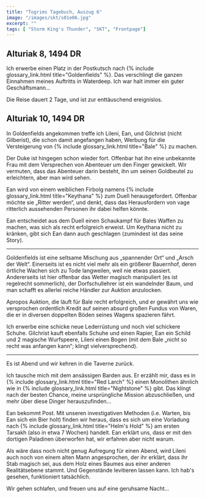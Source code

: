 ```yaml
---
title: "Togrims Tagebuch, Auszug 6"
image: "/images/skt/s01e06.jpg"
excerpt: ""
tags: [ "Storm King's Thunder", "SKT", "Frontpage"]
---
```


## Alturiak 8, 1494 DR

Ich erwerbe einen Platz in der Postkutsch nach {% include glossary_link.html
title="Goldenfields" %}. Das verschlingt die ganzen Einnahmen meines Auftritts
in Waterdeep. Ich war halt immer ein guter Geschäftsmann…

Die Reise dauert 2 Tage, und ist zur enttäuschend ereignislos.

## Alturiak 10, 1494 DR

In Goldenfields angekommen treffe ich Lileni, Ean, und Gilchrist (nicht
Gilberist), die schon damit angefangen haben, Werbung für die Versteigerung
von {% include glossary_link.html title="Bale" %} zu machen.

Der Duke ist hingegen schon wieder fort. Offenbar hat ihn eine unbekannte Frau
mit dem Versprechen von Abenteuer um den Finger gewickelt. Wir vermuten, dass
das Abenteuer darin besteht, ihn um seinen Goldbeutel zu erleichtern, aber man
wird sehen.

Ean wird von einem weiblichen Firbolg namens {% include glossary_link.html
title="Keythana" %} zum Duell herausgefordert. Offenbar möchte sie „Ritter
werden“, und denkt, dass das Herausfordern von vage ritterlich aussehenden
Personen ihr dabei helfen könnte.

Ean entscheidet aus dem Duell einen Schaukampf für Bales Waffen zu machen, was
sich als recht erfolgreich erweist. Um Keythana nicht zu kränken, gibt sich Ean
dann auch geschlagen (zumindest ist das seine Story).

---

Goldenfields ist eine seltsame Mischung aus „spannender Ort“ und „Arsch der Welt“.
Einerseits ist es nicht viel mehr als ein größerer Bauernhof, deren örtliche
Wachen sich zu Tode langweilen, weil nie etwas passiert. Andererseits ist hier
offenbar das Wetter magisch manipuliert (es ist regelrecht sommerlich), der
Dorfschullehrer ist ein wandelnder Baum, und man schafft es allerlei
reiche Händler zur Auktion anzulocken.

Apropos Auktion, die läuft für Bale recht erfolgreich, und er gewährt uns
wie versprochen ordentlich Kredit auf seinen absurd großen Fundus von Waren, die
er in diversen doppelten Böden seines Wagens spazieren fährt.

Ich erwerbe eine schicke neue Lederrüstung und noch viel schickere Schuhe.
Gilchrist kauft ebenfalls Schuhe und einen Rapier, Ean ein Schild und 2 magische
Wurfspeere, Lileni einen Bogen (mit dem Bale „nicht so recht was anfangen
kann“; klingt vielversprechend).

---

Es ist Abend und wir kehren in die Taverne zurück.

Ich tausche mich mit dem ansässigen Barden aus. Er erzählt mir, dass es in {%
include glossary_link.html title="Red Larch" %} einen Monolithen ähnlich wie in
{% include glossary_link.html title="Nightstone" %} gibt. Das klingt nach der
besten Chance, meine ursprüngliche Mission abzuschließen, und mehr über diese
Dinger herauszufinden…

Ean bekommt Post. Mit unseren investigativen Methoden (i.e. Warten, bis Ean sich
ein Bier holt) finden wir heraus, dass es sich um eine Vorladung nach {% include
glossary_link.html title="Helm's Hold" %} am ersten Tarsakh (also in etwa 7
Wochen) handelt. Ean erklärt uns, dass er mit den dortigen Paladinen überworfen hat,
wir erfahren aber nicht warum.

Als wäre dass noch nicht genug Aufregung für einen Abend, wird Lileni auch noch
von einem alten Mann angesprochen, der ihr erklärt, dass ihr Stab magisch sei,
aus dem Holz eines Baumes aus einer anderen Realitätsebene stammt. Und
Gegenstände levitieren lassen kann. Ich hab's gesehen, funktioniert tatsächlich.

Wir gehen schlafen, und freuen uns auf eine geruhsame Nacht…
